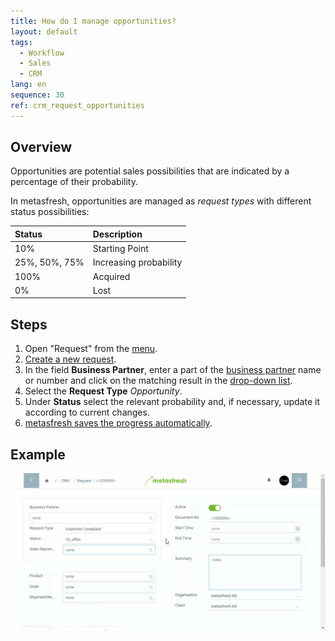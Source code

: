 ```yaml
---
title: How do I manage opportunities?
layout: default
tags:
  - Workflow
  - Sales
  - CRM
lang: en
sequence: 30
ref: crm_request_opportunities
---
```


## Overview
Opportunities are potential sales possibilities that are indicated by a percentage of their probability.

In metasfresh, opportunities are managed as *request types* with different status possibilities:

| Status | Description |
| :--- | :--- |
| 10% | Starting Point |
| 25%, 50%, 75% | Increasing probability |
| 100% | Acquired |
| 0% | Lost |

## Steps
1. Open "Request" from the [menu](Menu).
1. [Create a new request](New_Record_Window).
1. In the field **Business Partner**, enter a part of the [business partner](New_Business_Partner) name or number and click on the matching result in the <a href="Keyboard_shortcuts_reference#dropdown" title="Dynamic Search Box (Autocompletion)">drop-down list</a>.
1. Select the **Request Type** *Opportunity*.
1. Under **Status** select the relevant probability and, if necessary, update it according to current changes.
1. [metasfresh saves the progress automatically](Saveindicator).

## Example
![](assets/CRM_Request_Opportunities.gif)
